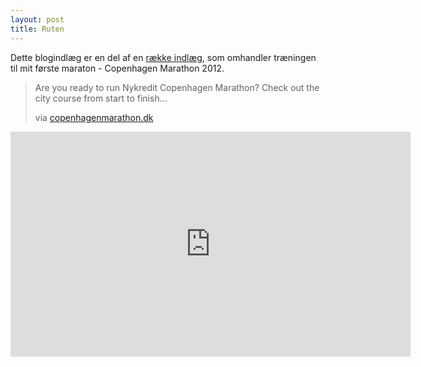 ```yaml
---
layout: post
title: Ruten
---
```


<p class="message">
  Dette blogindlæg er en del af en <a href="/maraton2012/">række indlæg</a>, som omhandler træningen til mit første maraton - Copenhagen Marathon 2012.
</p>

> Are you ready to run Nykredit Copenhagen Marathon? Check out the city course from start to finish...
>
> via [copenhagenmarathon.dk](http://www.copenhagenmarathon.dk/)

<iframe width="640" height="360" src="https://www.youtube.com/embed/rNYTO0cOoOE" frameborder="0" allowfullscreen="allowfullscreen"></iframe>
